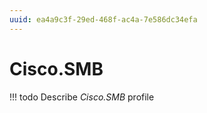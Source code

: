 ```yaml
---
uuid: ea4a9c3f-29ed-468f-ac4a-7e586dc34efa
---
```



# Cisco.SMB


<!-- prettier-ignore -->
!!! todo
    Describe *Cisco.SMB* profile

